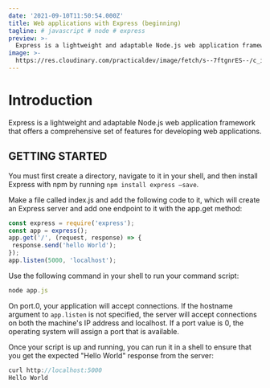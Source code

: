 ```yaml
---
date: '2021-09-10T11:50:54.000Z'
title: Web applications with Express (beginning)
tagline: # javascript # node # express
preview: >-
  Express is a lightweight and adaptable Node.js web application framework that offers a comprehensive set of features for developing web applications.
image: >-
  https://res.cloudinary.com/practicaldev/image/fetch/s--7ftgnrES--/c_imagga_scale,f_auto,fl_progressive,h_420,q_auto,w_1000/https://dev-to-uploads.s3.amazonaws.com/uploads/articles/qal2md48u9ia9983319w.png
---
```

# Introduction

Express is a lightweight and adaptable Node.js web application framework that offers a comprehensive set of features for developing web applications.

## GETTING STARTED

You must first create a directory, navigate to it in your shell, and then install Express with npm by running `npm install express —save`.

Make a file called index.js and add the following code to it, which will create an Express server and add one endpoint to it with the app.get method:

```JavaScript
const express = require('express');
const app = express();
app.get('/', (request, response) => {
 response.send('hello World');
});
app.listen(5000, 'localhost');


```
Use the following command in your shell to run your command script:

```JavaScript
node app.js
```
On port.0, your application will accept connections. If the hostname argument to `app.listen` is not specified, the server will accept connections on both the machine's IP address and localhost. If a port value is 0, the operating system will assign a port that is available.

Once your script is up and running, you can run it in a shell to ensure that you get the expected "Hello World" response from the server:

```JavaScript
curl http://localhost:5000
Hello World

```


